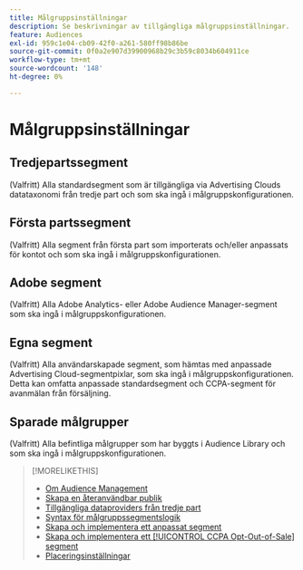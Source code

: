 ```yaml
---
title: Målgruppsinställningar
description: Se beskrivningar av tillgängliga målgruppsinställningar.
feature: Audiences
exl-id: 959c1e04-cb09-42f0-a261-580ff98b86be
source-git-commit: 0f0a2e907d39900968b29c3b59c8034b604911ce
workflow-type: tm+mt
source-wordcount: '148'
ht-degree: 0%

---
```


# Målgruppsinställningar

## Tredjepartssegment

(Valfritt) Alla standardsegment som är tillgängliga via Advertising Clouds datataxonomi från tredje part och som ska ingå i målgruppskonfigurationen.

## Första partssegment

(Valfritt) Alla segment från första part som importerats och/eller anpassats för kontot och som ska ingå i målgruppskonfigurationen.

## Adobe segment

(Valfritt) Alla Adobe Analytics- eller Adobe Audience Manager-segment som ska ingå i målgruppskonfigurationen.

## Egna segment

(Valfritt) Alla användarskapade segment, som hämtas med anpassade Advertising Cloud-segmentpixlar, som ska ingå i målgruppskonfigurationen. Detta kan omfatta anpassade standardsegment och CCPA-segment för avanmälan från försäljning.

## Sparade målgrupper

(Valfritt) Alla befintliga målgrupper som har byggts i Audience Library och som ska ingå i målgruppskonfigurationen.

>[!MORELIKETHIS]
>
>* [Om Audience Management](audience-about.md)
>* [Skapa en återanvändbar publik](reusable-audience-create.md)
>* [Tillgängliga dataproviders från tredje part](third-party-data-providers.md)
>* [Syntax för målgruppssegmentslogik](audience-segment-logic-syntax.md)
>* [Skapa och implementera ett anpassat segment](custom-segment-create.md)
>* [Skapa och implementera ett  [!UICONTROL CCPA Opt-Out-of-Sale] segment](ccpa-opt-out-segment-create.md)
>* [Placeringsinställningar](/help/dsp/campaign-management/placements/placement-settings.md)

